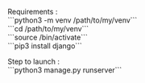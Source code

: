 <p>
Requirements :
<br>```python3 -m venv /path/to/my/venv```
<br>```cd /path/to/my/venv```
<br>```source /bin/activate```
<br>```pip3 install django```
</p>

<p>
Step to launch :
<br>```python3 manage.py runserver```
</p>
